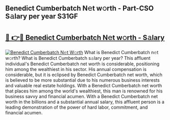 ## Benedict Cumberbatch N𝚎t w𝚘rth - Part-CSO S𝚊lary per year S31GF

# <h2><a href="http://gc1v6lo.nevu.top/?p=Benedict+Cumberbatch">🔗 👉🔴 Benedict Cumberbatch N𝚎t w𝚘rth - S𝚊lary</a></h2>

[![Benedict Cumberbatch N𝚎t W𝚘rth](https://i.imgur.com/Oavwk0R.jpeg)](http://gc1v6lo.nevu.top/?p=Benedict+Cumberbatch)
What is Benedict Cumberbatch n𝚎t w𝚘rth? What is Benedict Cumberbatch s𝚊lary per year?
This affluent individual's Benedict Cumberbatch net worth is considerable, positioning him among the wealthiest in his sector. His annual compensation is considerable, but it is eclipsed by Benedict Cumberbatch net worth, which is believed to be more substantial due to his numerous business interests and valuable real estate holdings. With a Benedict Cumberbatch net worth that places him among the world's wealthiest, this man is renowned for his business savvy and financial acumen. With a Benedict Cumberbatch net worth in the billions and a substantial annual salary, this affluent person is a leading demonstration of the power of hard labor, commitment, and financial acumen.
